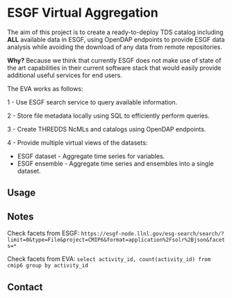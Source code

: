 # ESGF Virtual Aggregation

The aim of this project is to create a ready-to-deploy TDS catalog including **ALL** available data in ESGF, using OpenDAP endpoints to provide ESGF data analysis while avoiding the download of any data from remote repositories.

**Why?** Because we think that currently ESGF does not make use of state of the art capabilities in their current software stack that would easily provide additional useful services for end users.

The EVA works as follows:

1 - Use ESGF search service to query available information.

2 - Store file metadata locally using SQL to efficiently perform queries.

3 - Create THREDDS NcMLs and catalogs using OpenDAP endpoints.

4 - Provide multiple virtual views of the datasets:
  - ESGF dataset - Aggregate time series for variables.
  - ESGF ensemble - Aggregate time series and ensembles into a single dataset.

## Usage

## Notes

Check facets from ESGF: `https://esgf-node.llnl.gov/esg-search/search/?limit=0&type=File&project=CMIP6&format=application%2Fsolr%2Bjson&facets=*`

Check facets from EVA: `select activity_id, count(activity_id) from cmip6 group by activity_id`

## Contact
